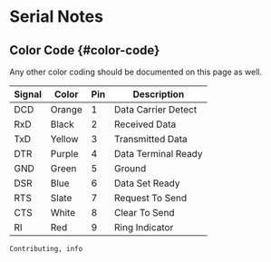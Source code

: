 # Serial Notes

## Color Code {#color-code}

Any other color coding should be documented on this page as well.

| Signal | Color  | Pin | Description         |
| ------ | ------ | --- | ------------------- |
| DCD    | Orange | 1   | Data Carrier Detect |
| RxD    | Black  | 2   | Received Data       |
| TxD    | Yellow | 3   | Transmitted Data    |
| DTR    | Purple | 4   | Data Terminal Ready |
| GND    | Green  | 5   | Ground              |
| DSR    | Blue   | 6   | Data Set Ready      |
| RTS    | Slate  | 7   | Request To Send     |
| CTS    | White  | 8   | Clear To Send       |
| RI     | Red    | 9   | Ring Indicator      |

```tags
Contributing, info
```
